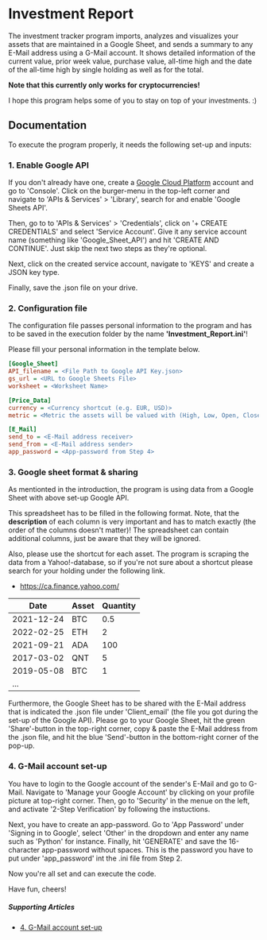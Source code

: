 # Investment Report
The investment tracker program imports, analyzes and visualizes your assets that are maintained in a Google Sheet, and sends a summary to any E-Mail address using a G-Mail account. It shows detailed information of the current value, prior week value, purchase value, all-time high and the date of the all-time high by single holding as well as for the total.

**Note that this currently only works for cryptocurrencies!**

I hope this program helps some of you to stay on top of your investments. :)

## Documentation
To execute the program properly, it needs the following set-up and inputs:
### 1. Enable Google API
If you don't already have one, create a [Google Cloud Platform](https://cloud.google.com/free/?gclid=Cj0KCQjwma6TBhDIARIsAOKuANyzD8wW-asyhsKM-_ZFMa-62VR6jXL44RlDsl70K4fE00owvLxGrXQaAmKLEALw_wcB&gclsrc=aw.ds) account and go to 'Console'.
Click on the burger-menu in the top-left corner and navigate to 'APIs & Services' > 'Library', search for and enable 'Google Sheets API'.

Then, go to to 'APIs & Services' > 'Credentials', click on '+ CREATE CREDENTIALS' and select 'Service Account'. Give it any service account name (something like 'Google_Sheet_API') and hit 'CREATE AND CONTINUE'. Just skip the next two steps as they're optional.

Next, click on the created service account, navigate to 'KEYS' and create a JSON key type.

Finally, save the .json file on your drive.
### 2. Configuration file
The configuration file passes personal information to the program and has to be saved in the execution folder by the name **'Investment_Report.ini'**!

Please fill your personal information in the template below.
```ini
[Google_Sheet]
API_filename = <File Path to Google API Key.json>
gs_url = <URL to Google Sheets File>
worksheet = <Worksheet Name>

[Price_Data]
currency = <Currency shortcut (e.g. EUR, USD)>
metric = <Metric the assets will be valued with (High, Low, Open, Close)>

[E_Mail]
send_to = <E-Mail address receiver>
send_from = <E-Mail address sender>
app_password = <App-password from Step 4>
```
### 3. Google sheet format & sharing
As mentionted in the introduction, the program is using data from a Google Sheet with above set-up Google API.

This spreadsheet has to be filled in the following format. Note, that the **description** of each column is very important and has to match exactly (the order of the columns doesn't matter)!  The spreadsheet can contain additional columns, just be aware that they will be ignored.

Also, please use the shortcut for each asset. The program is scraping the data from a Yahoo!-database, so if you're not sure about a shortcut please search for your holding under the following link.
* https://ca.finance.yahoo.com/

| Date       | Asset   | Quantity  |
|------------|---------|-----------|
| 2021-12-24 | BTC     | 0.5       |
| 2022-02-25 | ETH     | 2         |
| 2021-09-21 | ADA     | 100       |
| 2017-03-02 | QNT     | 5         |
| 2019-05-08 | BTC     | 1         |
| ...        |         |           |

Furthermore, the Google Sheet has to be shared with the E-Mail address that is indicated the .json file under 'Client_email' (the file you got during the set-up of the Google API). Please go to your Google Sheet, hit the green 'Share'-button in the top-right corner, copy & paste the E-Mail address from the .json file, and hit the blue 'Send'-button in the bottom-right corner of the pop-up.

### 4. G-Mail account set-up
You have to login to the Google account of the sender's E-Mail and go to G-Mail. Navigate to 'Manage your Google Account' by clicking on your profile picture at top-right corner. Then, go to 'Security' in the menue on the left, and activate '2-Step Verification' by following the instuctions.

Next, you have to create an app-password. Go to 'App Password' under 'Signing in to Google',  select 'Other' in the dropdown and enter any name such as 'Python' for instance. Finally, hit 'GENERATE' and save the 16-character app-password without spaces. This is the password you have to put under 'app_password' int the .ini file from Step 2.

Now you're all set and can execute the code.

Have fun, cheers!

##### Supporting Articles
* [4. G-Mail account set-up](https://towardsdatascience.com/automate-sending-emails-with-gmail-in-python-449cc0c3c317)